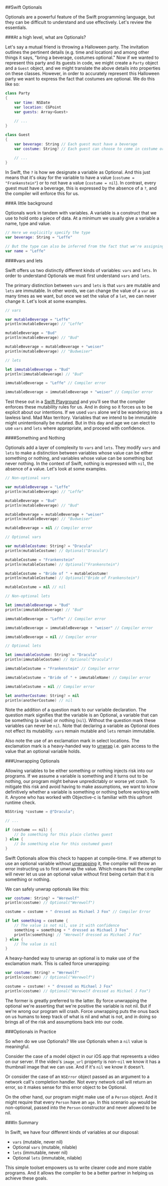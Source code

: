 
##Swift Optionals

Optionals are a powerful feature of the Swift programming language, but they can be difficult to understand and use effectively. Let's review the essentials.

###At a high level, what are Optionals? 

Let's say a mutual friend is throwing a Halloween party. The invitation outlines the pertinent details (e.g. time and location) and among other things it says, "bring a beverage, costumes optional." Now if we wanted to represent this party and its guests in code, we might create a `Party` object and a `Guest` object, and we might translate the above details into properties on these classes. However, in order to accurately represent this Halloween party we want to express the fact that costumes are optional. We do this like so:

```Swift
class Party
{
    var time: NSDate
    var location: CGPoint
    var guests: Array<Guest>
    
    // ...
}

class Guest 
{
    var beverage: String // Each guest must have a beverage
    var costume: String? // Each guest can choose to come in costume or plain clothes (i.e. costumes optional)
    
    // ...
}
```

In Swift, the `?` is how we designate a variable as Optional. And this just means that it's okay for the variable to have a value (`costume = "Frankenstein"`) or to not have a value (`costume = nil`). In contrast, every guest must have a beverage, this is expressed by the absence of a `?`, and the compiler will enforce this for us.  

###A little background

Optionals work in tandem with variables. A variable is a construct that we use to hold onto a piece of data. At a minimum we usually give a variable a name, type and value.

```Swift
// Here we explicitly specify the type
var beverage: String = "Leffe"

// But the type can also be inferred from the fact that we're assigning it a String value
var name = "Leffe"
```

####vars and lets

Swift offers us two distinctly different kinds of variables: `vars` and `lets`. In order to understand Optionals we must first understand `vars` and `lets`.

The primary distinction between `vars` and `lets` is that `vars` are mutable and `lets` are immutable. In other words, we can change the value of a `var` as many times as we want, but once we set the value of a `let`, we can never change it. Let's look at some examples.

```Swift
// vars

var mutableBeverage = "Leffe"
println(mutableBeverage) // "Leffe"

mutableBeverage = "Bud"
println(mutableBeverage) // "Bud"

mutableBeverage = mutableBeverage + "weiser"
println(mutableBeverage) // "Budweiser"

// lets

let immutableBeverage = "Bud"
println(immutableBeverage) // "Bud"

immutableBeverage = "Leffe" // Compiler error

immutableBeverage = immutableBeverage + "weiser" // Compiler error
```

Test these out in a [Swift Playground](http://www.objc.io/issue-16/rapid-prototyping-in-swift-playgrounds.html) and you'll see that the compiler enforces these mutability rules for us. And in doing so it forces us to be explicit about our intentions. If we used `vars` alone we'd be wandering into a lawless land. Mad Max territory. Variables that we intend to be immutable might unintentionally be mutated. But in this day and age we can elect to use `vars` and `lets` where appropriate, and proceed with confidence.

####Something and Nothing

Optionals add a layer of complexity to `vars` and `lets`. They modify `vars` and `lets` to make a distinction between variables whose value can be either something or nothing, and variables whose value can be something but never nothing. In the context of Swift, nothing is expressed with `nil`, the absence of a value. Let's look at some examples.

```Swift
// Non-optional vars

var mutableBeverage = "Leffe"
println(mutableBeverage) // "Leffe"

mutableBeverage = "Bud"
println(mutableBeverage) // "Bud"

mutableBeverage = mutableBeverage + "weiser"
println(mutableBeverage) // "Budweiser"

mutableBeverage = nil // Compiler error

// Optional vars

var mutableCostume: String? = "Dracula"
println(mutableCostume) // Optional("Dracula")

mutableCostume = "Frankenstein"
println(mutableCostume) // Optional("Frankenstein")

mutableCostume = "Bride of " + mutableCostume!
println(mutableCostume) // Optional("Bride of Frankenstein")

mutableCostume = nil // nil

// Non-optional lets

let immutableBeverage = "Bud"
println(immutableBeverage) // "Bud"

immutableBeverage = "Leffe" // Compiler error

immutableBeverage = immutableBeverage + "weiser" // Compiler error

immutableBeverage = nil // Compiler error

// Optional lets

let immutableCostume: String? = "Dracula"
println(immutableCostume) // Optional("Dracula")

immutableCostume = "Frankenstein" // Compiler error

immutableCostume = "Bride of " + immutableName! // Compiler error

immutableCostume = nil // Compiler error

let anotherCostume: String? = nil 
println(anotherCostume) // nil
```

Note the addition of a question mark to our variable declaration. The question mark signifies that the variable is an Optional, a variable that can be something (a value) or nothing (`nil`). Without the question mark these variables can never be `nil`. Note that declaring a variable as Optional does not effect its mutability. `vars` remain mutable and `lets` remain immutable.

Also note the use of an exclamation mark in select locations. The exclamation mark is a heavy-handed way to [unwrap](https://developer.apple.com/library/mac/documentation/Swift/Conceptual/Swift_Programming_Language/OptionalChaining.html) i.e. gain access to the value that an optional variable holds. 

###Unwrapping Optionals

Allowing variables to be either something or nothing injects risk into our programs. If we assume a variable is something and it turns out to be nothing, our program might behave unpredictably or worse yet crash. To mitigate this risk and avoid having to make assumptions, we want to know definitively whether a variable is something or nothing before working with it. Anyone who has worked with Objective-c is familiar with this upfront runtime check. 

```Objective-c
NSString *costume = @"Dracula";

// ...

if (costume == nil) {
    // Do something for this plain clothes guest
} else {
    // Do something else for this costumed guest
}
```

Swift Optionals allow this check to happen at compile-time. If we attempt to use an optional variable without [unwrapping](https://developer.apple.com/library/mac/documentation/Swift/Conceptual/Swift_Programming_Language/OptionalChaining.html) it, the compiler will throw an error instructing us to first unwrap the value. Which means that the compiler will never let us use an optional value without first being certain that it is something or nothing. 

We can safely unwrap optionals like this:

```Swift
var costume: String? = "Werewolf"
println(costume) // Optional("Werewolf")

costume = costume + " dressed as Michael J Fox" // Compiler Error

if let something = costume {
    // The value is not nil, use it with confidence
    something = something + " dressed as Michael J Fox"
    println(something) // "Werewolf dressed as Michael J Fox"
} else {
    // The value is nil
}
```

A heavy-handed way to unwrap an optional is to make use of the exclamation mark. This is called force unwrapping:

```Swift
var costume: String? = "Werewolf"
println(costume) // Optional("Werewolf")

costume = costume! + " dressed as Michael J Fox" 
println(costume) // Optional("Werewolf dressed as Michael J Fox")
```

The former is greatly preferred to the latter. By force unwrapping the optional we're asserting that we're positive the variable is not nil. But if we're wrong our program will crash. Force unwrapping puts the onus back on us humans to keep track of what is nil and what is not, and in doing so brings all of the risk and assumptions back into our code. 

###Optionals in Practice

So when do we use Optionals? We use Optionals when a `nil` value is meaningful. 

Consider the case of a model object in our iOS app that represents a video on our server. If the video's `image_url` property is non-`nil` we know it has a thumbnail image that we can use. And if it's `nil` we know it doesn't. 

Or consider the case of an `NSError` object passed as an argument to a network call's completion handler. Not every network call will return an error, so it makes sense for this error object to be Optional.

On the other hand, our program might make use of a `Person` object. And it might require that every `Person` have an `age`. In this scenario `age` would be non-optional, passed into the `Person` constructor and never allowed to be nil.  

###In Summary

In Swift, we have four different kinds of variables at our disposal:

- `vars` (mutable, never nil)
- Optional `vars` (mutable, nilable)
- `lets` (immutable, never nil)
- Optional `lets` (immutable, nilable)

This simple toolset empowers us to write clearer code and more stable programs. And it allows the compiler to be a better partner in helping us achieve these goals.
